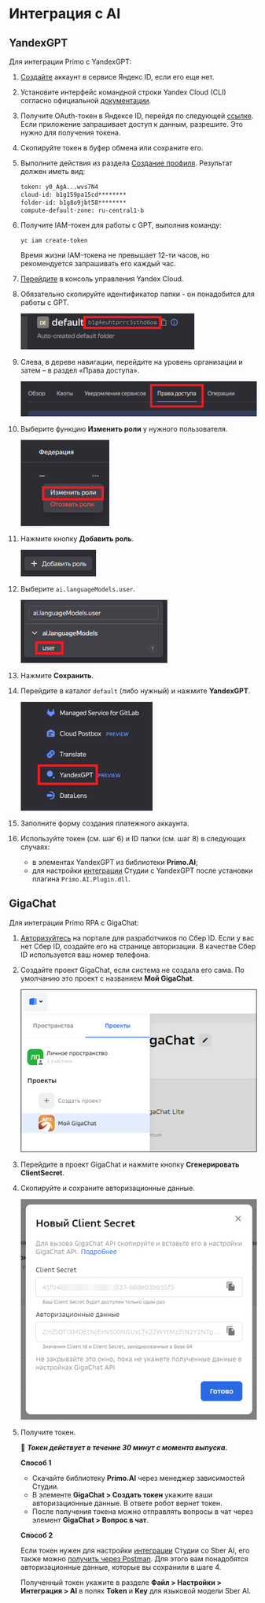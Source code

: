 # Интеграция с AI

## YandexGPT

Для интеграции Primo с YandexGPT:
1.	[Создайте](https://passport.yandex.ru/registration) аккаунт в сервисе Яндекс ID, если его еще нет.
2.	Установите интерфейс командной строки Yandex Cloud (CLI) согласно официальной [документации](https://cloud.yandex.ru/ru/docs/cli/quickstart#install). 
3.	Получите OAuth-токен в Яндексе ID, перейдя по следующей [ссылке](https://oauth.yandex.ru/authorize?response_type=token&client_id=1a6990aa636648e9b2ef855fa7bec2fb). Если приложение запрашивает доступ к данным, разрешите. Это нужно для получения токена.
4.	Скопируйте токен в буфер обмена или сохраните его.
5.	Выполните действия из раздела [Создание профиля](https://cloud.yandex.ru/docs/cli/quickstart?#initialize). Результат должен иметь вид:
    ```
    token: y0_AgA...wvs7N4
    cloud-id: b1g159pa15cd********
    folder-id: b1g8o9jbt58********
    compute-default-zone: ru-central1-b
    ```

6.	Получите IAM-токен для работы с GPT, выполнив команду:
    ```
    yc iam create-token 
    ```

    Время жизни IAM-токена не превышает 12-ти часов, но рекомендуется запрашивать его каждый час.

7.	[Перейдите](https://console.cloud.yandex.ru/cloud) в консоль управления Yandex Cloud. 
8.	Обязательно скопируйте идентификатор папки - он понадобится для работы с GPT. 

    ![](<../../.gitbook/assets1/get-token-yandex-1.png>)
    
9.	Слева, в дереве навигации, перейдите на уровень организации и затем – в раздел «Права доступа». 

    ![](<../../.gitbook/assets1/get-token-yandex-2.png>)

10.	Выберите функцию **Изменить роли** у нужного пользователя.
 
    ![](<../../.gitbook/assets1/get-token-yandex-3.png>)

11.	Нажмите кнопку **Добавить роль**.
 
    ![](<../../.gitbook/assets1/get-token-yandex-4.png>)

12.	Выберите `ai.languageModels.user`.
 
    ![](<../../.gitbook/assets1/get-token-yandex-5.png>)

13.	Нажмите **Сохранить**.
14.	Перейдите в каталог `default` (либо нужный) и нажмите **YandexGPT**.
 
    ![](<../../.gitbook/assets1/get-token-yandex-6.png>)

15.	Заполните форму создания платежного аккаунта.
16.	Используйте токен (см. шаг 6) и ID папки (см. шаг 8) в следующих случаях:
    * в элементах YandexGPT из библиотеки **Primo.AI**;
    * для настройки [интеграции](https://docs.primo-rpa.ru/primo-rpa/primo-studio/settings#integraciya) Студии с YandexGPT после установки плагина `Primo.AI.Plugin.dll`.

## GigaChat

Для интеграции Primo RPA с GigaChat:
1.	[Авторизуйтесь](https://developers.sber.ru/studio/workspaces/my-space/get/gigachat-api) на портале для разработчиков по Сбер ID. Если у вас нет Сбер ID, создайте его на странице авторизации. В качестве Сбер ID используется ваш номер телефона. 
2.	Создайте проект GigaChat, если система не создала его сама. По умолчанию это проект с названием **Mой GigaChat**. 

    ![](<../../.gitbook/assets1/add-project-gigachat.png>)

3. Перейдите в проект GigaChat и нажмите кнопку **Сгенерировать ClientSecret**.
4. Скопируйте и сохраните авторизационные данные.

   ![](<../../.gitbook/assets1/auth-data-sber.png>)

6. Получите токен. 

   :small_blue_diamond: ***Токен действует в течение 30 минут с момента выпуска.***
  
   **Способ 1**
   
   * Скачайте библиотеку **Primo.AI** через менеджер зависимостей Студии.
   * В элементе **GigaChat > Создать токен** укажите ваши авторизационные данные. В ответе робот вернет токен.
   * После получения токена можно отправлять вопросы в чат через элемент **GigaChat > Вопрос в чат**. 
  
    **Способ 2**

   Если токен нужен для настройки [интеграции](https://docs.primo-rpa.ru/primo-rpa/primo-studio/settings#integraciya) Студии со Sber AI, его также можно [получить через Postman](https://developers.sber.ru/docs/ru/gigachat/api/authorization#shag-2-poluchenie-tokena-dostupa-v-obmen-na-avtorizatsionnye-dannye). Для этого вам понадобятся авторизационные данные, которые вы сохранили в шаге 4.

   Полученный токен укажите в разделе **Файл > Настройки > Интеграция > AI** в полях **Token** и **Key** для языковой модели Sber AI. 

